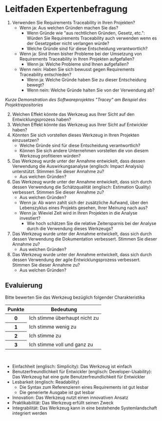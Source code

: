 # Leitfaden Expertenbefragung

1. Verwenden Sie Requirements Traceability in Ihren Projekten?
    - Wenn ja: Aus welchen Gründen machen Sie das?
        - Wenn Gründe wie "aus rechtlichen Gründen, Gesetz, etc.": Würden Sie Requirements Traceability auch verwenden wenn es der Gesetzgeber nicht verlangen würde?
        - Welche Gründe sind für diese Entscheidung verantwortlich?
    - Wenn ja: Sind Ihnen bisher Probleme bei der Umsetzung von Requirements Traceability in Ihren Projekten aufgefallen?
        - Wenn ja: Welche Probleme sind Ihnen aufgefallen?
    - Wenn nein: Haben Sie sich bewusst gegen Requirements Traceability entschieden?
        - Wenn ja: Welche Gründe haben Sie zu dieser Entscheidung bewegt?
        - Wenn nein: Welche Gründe halten Sie von der Verwendung ab?

_Kurze Demonstration des Softwareprojektes "Tracey" am Beispiel des Projektrepositories_

2. Welchen Effekt könnte das Werkzeug aus Ihrer Sicht auf den Entwicklungsprozess haben?
3. Welchen Effekt könnte das Werkzeug aus Ihrer Sicht auf Entwickler haben?
4. Könnten Sie sich vorstellen dieses Werkzeug in Ihren Projekten einzusetzen?
    - Welche Gründe sind für diese Entscheidung verantwortlich?
    - Können Sie sich andere Unternehmen vorstellen die von diesem Werkzeug profitieren würden?
5. Das Werkzeug wurde unter der Annahme entwickelt, dass dessen Verwendung die Auswirkungsanalyse (englisch: Impact Analysis) unterstützt. Stimmen Sie dieser Annahme zu?
   - Aus welchen Gründen?
6. Das Werkzeug wurde unter der Annahme entwickelt, dass sich durch dessen Verwendung die Schätzqualität (englisch: Estimation Quality) verbessert. Stimmen Sie dieser Annahme zu?
   - Aus welchen Gründen?
   - Wenn ja: Ab wann zahlt sich der zusätzliche Aufwand, über den Lebenszyklus eines Projekts gesehen, Ihrer Meinung nach aus?
   - Wenn ja: Wieviel Zeit wird in Ihren Projekten in die Analyse investiert?
        - Wie hoch schätzen Sie die relative Zeitersparnis bei der Analyse durch die Verwendung dieses Werkzeugs?
7. Das Werkzeug wurde unter der Annahme entwickelt, dass sich durch dessen Verwendung die Dokumentation verbessert. Stimmen Sie dieser Annahme zu?
   - Aus welchen Gründen?
8. Das Werkzeug wurde unter der Annahme entwickelt, dass sich durch dessen Verwendung der agile Entwicklungsprozess verbessert. Stimmen Sie dieser Annahme zu?
   - Aus welchen Gründen?

## Evaluierung

Bitte bewerten Sie das Werkzeug bezüglich folgender Charakteristika

<table>
    <thead>
        <tr>
            <th>Punkte</th>
            <th>Bedeutung</th>
        </tr>
    </thead>
    <tbody>
        <tr>
            <th>0</th>
            <td>Ich stimme überhaupt nicht zu</td>
        </tr>
        <tr>
            <th>1</th>
            <td>Ich stimme wenig zu</td>
        </tr>
        <tr>
            <th>2</th>
            <td>Ich stimme zu</td>
        </tr>
        <tr>
            <th>3</th>
            <td>Ich stimme voll und ganz zu</td>
        </tr>
    </tbody>
</table>  

</br>

- Einfachheit (englisch: Simplicity): Das Werkzeug ist einfach
- Benutzerfreundlichkeit für Entwickler (englisch: Developer-Usability): Das Werkzeug hat eine gute Benutzerfreundlichkeit für Entwickler
- Lesbarkeit (englisch: Readability)
    - Die Syntax zum Referenzieren eines Requirements ist gut lesbar
    - Die generierte Ausgabe ist gut lesbar
- Innovation: Das Werkzeug nutzt einen innovativen Ansatz
- Praktikabilität: Das Werkzeug erfüllt seinen Zweck
- Integrabilität: Das Werkzeug kann in eine bestehende Systemlandschaft integriert werden
